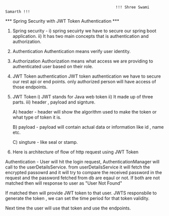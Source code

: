                                                      !!! Shree Swami Samarth !!!

*** Spring Security with JWT Token Authentication ***

1) Spring security -
   i) spring secuirty we have to secure our spring boot application.
   ii) It has two main concepts that is authentication and authorization.

2) Authentication
   Authentication means verify user identity.

3) Authorization
   Authorization means what access we are providing to authenticated user based on their role.

4) JWT Token authentication
   JWT token authentication we have to secure our rest api or end points.
   only authorized person will have access of those endpoints.

5) JWT Token
   i) JWT stands for Java web token
   ii) It made up of three parts.
   iii) header , payload and signture.

   A) header - header will show the algorithm used to make the token or what type of token it is.

   B) payload - payload will contain actual data or information like id , name etc.

   C) singture - like seal or stamp.

 6) Here is architecture of flow of http request using JWT Token

   Authentication - User will hit the login request, 
  AuthenticationManager will call to the userDetailsService.
  from userDetailsService it will fetch the encrypted passowrd and it will try to compare
  the received password in the request and the password fetched from db are eqaul or not.
  If both are not matched then will response to user as "User Not Found"

  If matched then will provide JWT token to that user.
  JWTS responsbile to generate the token , we can set the time period for that token validity.

  Next time the user will use that token and use the endpoints.
  

  
   
      
      

   
